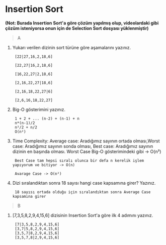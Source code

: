 # Insertion Sort 

**(Not: Burada Insertion Sort'a göre çözüm yapılmış olup, videolardaki gibi çözüm isteniyorsa onun için de Selection Sort dosyası yüklenmiştir)**

> A 

1. Yukarı verilen dizinin sort türüne göre aşamalarını yazınız.

        [22|27,16,2,18,6]

        [22,27|16,2,18,6]

        [16,22,27|2,18,6]

        [2,16,22,27|18,6]

        [2,16,18,22,27|6]

        [2,6,16,18,22,27]

        

2. Big-O gösterimini yazınız.

        1 + 2 + ... (n-2) + (n-1) + n
        n*(n-1)/2
        n²/2 + n/2
        O(n²)

3. Time Complexity: Average case: Aradığımız sayının ortada olması,Worst case: Aradığımız sayının sonda olması, Best case: Aradığımız sayının dizinin en başında olması.
        Worst Case Big-O gösterimindeki gibi -> O(n²)
        
        Best Case tam hepsi sıralı olunca bir defa n kerelik işlem yapıyorum ve bitiyor -> O(n)
        
        Avarage Case -> O(n²)

4. Dizi sıralandıktan sonra 18 sayısı hangi case kapsamına girer? Yazınız.
        
        18 sayısı ortada olduğu için sıralandıktan sonra Average Case kapsamına girer 

> B

1. [7,3,5,8,2,9,4,15,6] dizisinin Insertion Sort'a göre ilk 4 adımını yazınız.

        [7|3,5,8,2,9,4,15,6]
        [3,7|5,8,2,9,4,15,6]
        [3,5,7|8,2,9,4,15,6]
        [3,5,7,8|2,9,4,15,6]
        
